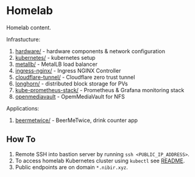 # Homelab

Homelab content.


Infrastucture:

1. [hardware/](/hardware/) - hardware components & network configuration
2. [kubernetes/](/kubernetes/) - kubernetes setup
3. [metallb/](/metallb/) - MetalLB load balancer
4. [ingress-nginx/](/ingress-nginx/) - Ingress NGINX Controller
5. [cloudflare-tunnel/](/cloudflare-tunnel/) - Cloudflare zero trust tunnel
6. [longhorn/](/longhorn/) - distributed block storage for PVs
7. [kube-prometheus-stack/](/kube-prometheus-stack) - Prometheus & Grafana monitoring stack
8. [openmediavault](/openmediavault) - OpemMediaVault for NFS

Applications:

1. [beermetwice/](/beermetwice/) - BeerMeTwice, drink counter app

## How To

1. Remote SSH into bastion server by running `ssh <PUBLIC_IP_ADDRESS>`.
2. To access homelab Kubernetes cluster using `kubectl` see [README](/kubernetes/README.md).
4. Public endpoints are on domain `*.nibir.xyz`.
